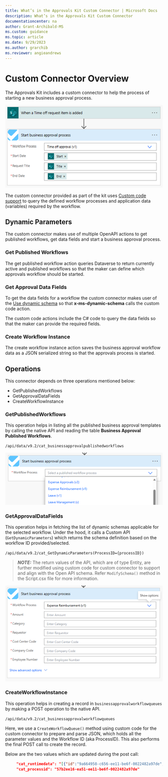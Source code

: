 ```yaml
---
title: What’s in the Approvals Kit Custom Connector | Microsoft Docs
description: What’s in the Approvals Kit Custom Connector
documentationcenter: na
author: Grant-Archibald-MS
ms.custom: guidance
ms.topic: article
ms.date: 9/29/2023
ms.author: grarchib
ms.reviewer: angieandrews
---
```


# Custom Connector Overview

The Approvals Kit includes a custom connector to help the process of starting a new business approval process.

![Example custom connector to start a business approval](../media/custom-connector-example.png)

The custom connector provided as part of the kit uses [Custom code support](/connectors/custom-connectors/write-code) to query the defined workflow processes and application data (variables) required by the workflow.

## Dynamic Parameters

The custom connector makes use of multiple OpenAPI actions to get published workflows, get data fields and start a business approval process.

### Get Published Workflows

The get published workflow action queries Dataverse to return currently active and published workflows so that the maker can define which approvals workflow should be started.

### Get Approval Data Fields

To get the data fields for a workflow the custom connector makes user of the [Use dynamic schema](/connectors/custom-connectors/openapi-extensions#use-dynamic-schema) so that **x-ms-dynamic-schema** calls the custom code action.

The custom code actions include the C# code to query the data fields so that the maker can provide the required fields.

### Create Workflow Instance

The create workflow instance action saves the business approval workflow data as a JSON serialized string so that the approvals process is started.

## Operations

This connector depends on three operations mentioned below:

* GetPublishedWorkflows
* GetApprovalDataFields
* CreateWorkflowInstance

### GetPublishedWorkflows

This operation helps in listing all the published business approval templates by calling the native API and reading the table **Business Approval Published Workflows**.

`/api/data/v9.2/cat_businessapprovalpublishedworkflows`

![Image of start Business Approval connector](../media/start-business-approval.png)

### GetApprovalDataFields

This operation helps in fetching the list of dynamic schemas applicable for the selected workflow. Under the hood, it calls a Custom API (`GetDynamicParameters`) which returns the schema definition based on the workflow ID provided/selected.

`/api/data/v9.2/cat_GetDynamicParameters(ProcessID={processID})`

> **_NOTE:_** The return values of the API, which are of type Entity, are further modified using custom code for custom connector to support and align with the Open API schema. Refer `ModifySchema()` method in the Script.csx file for more information.

![Image of start Business Approval connector with schema paremeters read from dataverse](../media/start-business-approval-with-parameters.png)

### CreateWorkflowInstance

This operation helps in creating a record in `businessapprovalworkflowqueues` by making a POST operation to the native API.

`/api/data/v9.2/cat_businessapprovalworkflowqueues`

Here, we use a `CreateWorkflowQueue()` method using custom code for the custom connector to prepare and parse JSON, which holds all the parameter values and the Workflow ID (aka ProcessID). This also performs the final POST call to create the record.

Below are the two values which are updated during the post call:

```json
     "cat_runtimedata": "[{"id":"9a664958-c656-ee11-be6f-0022482a97de","value":"True"},{"id":"7ddc1057-c656-ee11-be6f-0022482a91f4","value":"123"},{"id":"49dc1057-c656-ee11-be6f-0022482a91f4","value":""},{"id":"9b664958-c656-ee11-be6f-0022482a97de","value":"10/11/2023 8:49:51 AM"},{"id":"7cdc1057-c656-ee11-be6f-0022482a91f4","value":"Another title"}]",
     "cat_processid": "57b2ee16-ea51-ee11-be6f-0022482a97de"
```
